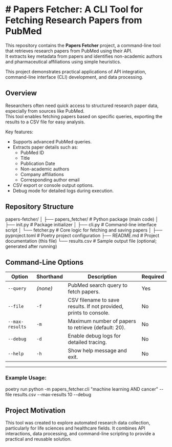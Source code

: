 # # Papers Fetcher: A CLI Tool for Fetching Research Papers from PubMed

This repository contains the **Papers Fetcher** project, a command-line tool that retrieves research papers from PubMed using their API.  
It extracts key metadata from papers and identifies non-academic authors and pharmaceutical affiliations using simple heuristics.

This project demonstrates practical applications of API integration, command-line interface (CLI) development, and data processing.

## Overview

Researchers often need quick access to structured research paper data, especially from sources like PubMed.  
This tool enables fetching papers based on specific queries, exporting the results to a CSV file for easy analysis.

Key features:
- Supports advanced PubMed queries.
- Extracts paper details such as:
  - PubMed ID
  - Title
  - Publication Date
  - Non-academic authors
  - Company affiliations
  - Corresponding author email
- CSV export or console output options.
- Debug mode for detailed logs during execution.

## Repository Structure
papers-fetcher/
│
├── papers_fetcher/ # Python package (main code)
│ ├── init.py # Package initializer
│ ├── cli.py # Command-line interface script
│ └── fetcher.py # Core logic for fetching and saving papers
│
├── pyproject.toml # Poetry project configuration
├── README.md # Project documentation (this file)
└── results.csv # Sample output file (optional; generated after running)





## Command-Line Options

| Option                   | Shorthand | Description                                                       | Required |
|--------------------------|-----------|-------------------------------------------------------------------|----------|
| `--query`                | *(none)*  | PubMed search query to fetch papers.                              |   Yes   |
| `--file`                 | `-f`      | CSV filename to save results. If not provided, prints to console. | No       |
| `--max-results`          | `-m`      | Maximum number of papers to retrieve (default: 20).               | No       |
| `--debug`                | `-d`      | Enable debug logs for detailed tracing.                           | No       |
| `--help`                 | `-h`      | Show help message and exit.                                       | No       |

---

### Example Usage:

poetry run python -m papers_fetcher.cli "machine learning AND cancer" --file results.csv --max-results 10 --debug



## Project Motivation
This tool was created to explore automated research data collection, particularly for life sciences and healthcare fields.
It combines API interactions, data processing, and command-line scripting to provide a practical and reusable solution.